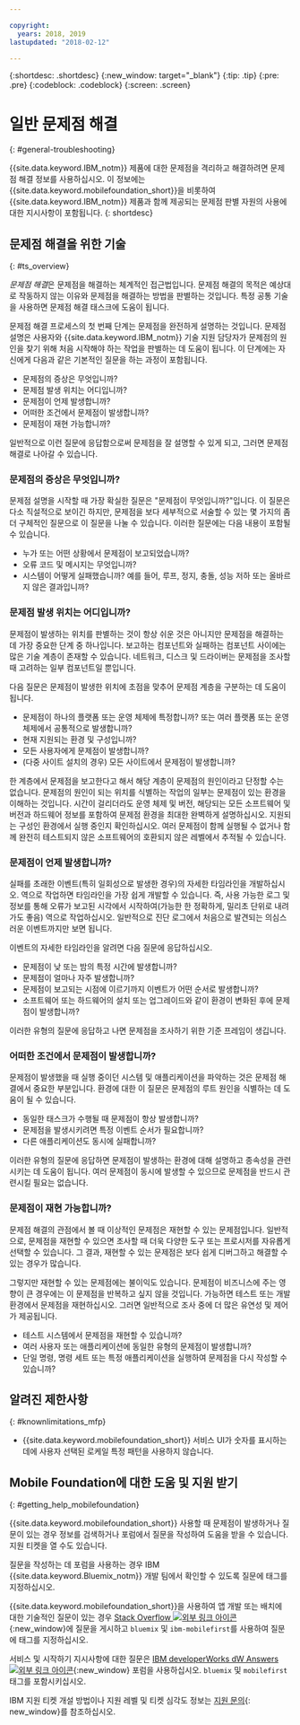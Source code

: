 ```yaml
---

copyright:
  years: 2018, 2019
lastupdated: "2018-02-12"

---
```


{:shortdesc: .shortdesc}
{:new_window: target="_blank"}
{:tip: .tip}
{:pre: .pre}
{:codeblock: .codeblock}
{:screen: .screen}

# 일반 문제점 해결
{: #general-troubleshooting}

{{site.data.keyword.IBM_notm}} 제품에 대한 문제점을 격리하고 해결하려면 문제점 해결 정보를 사용하십시오. 이 정보에는 {{site.data.keyword.mobilefoundation_short}}을 비롯하여 {{site.data.keyword.IBM_notm}} 제품과 함께 제공되는 문제점 판별 자원의 사용에 대한 지시사항이 포함됩니다.
{: shortdesc}

## 문제점 해결을 위한 기술
{: #ts_overview}

*문제점 해결*은 문제점을 해결하는 체계적인 접근법입니다. 문제점 해결의 목적은 예상대로 작동하지 않는 이유와 문제점을 해결하는 방법을 판별하는 것입니다. 특정 공통 기술을 사용하면 문제점 해결 태스크에 도움이 됩니다.

문제점 해결 프로세스의 첫 번째 단계는 문제점을 완전하게 설명하는 것입니다. 문제점 설명은 사용자와 {{site.data.keyword.IBM_notm}} 기술 지원 담당자가 문제점의 원인을 찾기 위해 처음 시작해야 하는 작업을 판별하는 데 도움이 됩니다. 이 단계에는 자신에게 다음과 같은 기본적인 질문을 하는 과정이 포함됩니다.

- 문제점의 증상은 무엇입니까?
- 문제점 발생 위치는 어디입니까?
- 문제점이 언제 발생합니까?
- 어떠한 조건에서 문제점이 발생합니까?
- 문제점이 재현 가능합니까?

일반적으로 이런 질문에 응답함으로써 문제점을 잘 설명할 수 있게 되고, 그러면 문제점 해결로 나아갈 수 있습니다.

### 문제점의 증상은 무엇입니까?

문제점 설명을 시작할 때 가장 확실한 질문은 "문제점이 무엇입니까?"입니다. 이 질문은 다소 직설적으로 보이긴 하지만, 문제점을 보다 세부적으로 서술할 수 있는 몇 가지의 좀더 구체적인 질문으로 이 질문을 나눌 수 있습니다. 이러한 질문에는 다음 내용이 포함될 수 있습니다.

- 누가 또는 어떤 상황에서 문제점이 보고되었습니까?
- 오류 코드 및 메시지는 무엇입니까?
- 시스템이 어떻게 실패했습니까? 예를 들어, 루프, 정지, 충돌, 성능 저하 또는 올바르지 않은 결과입니까?

### 문제점 발생 위치는 어디입니까?

문제점이 발생하는 위치를 판별하는 것이 항상 쉬운 것은 아니지만 문제점을 해결하는 데 가장 중요한 단계 중 하나입니다. 보고하는 컴포넌트와 실패하는 컴포넌트 사이에는 많은 기술 계층이 존재할 수 있습니다. 네트워크, 디스크 및 드라이버는 문제점을 조사할 때 고려하는 일부 컴포넌트일 뿐입니다.

다음 질문은 문제점이 발생한 위치에 초점을 맞추어 문제점 계층을 구분하는 데 도움이 됩니다.

- 문제점이 하나의 플랫폼 또는 운영 체제에 특정합니까? 또는 여러 플랫폼 또는 운영 체제에서 공통적으로 발생합니까?
- 현재 지원되는 환경 및 구성입니까?
- 모든 사용자에게 문제점이 발생합니까?
- (다중 사이트 설치의 경우) 모든 사이트에서 문제점이 발생합니까?

한 계층에서 문제점을 보고한다고 해서 해당 계층이 문제점의 원인이라고 단정할 수는 없습니다. 문제점의 원인이 되는 위치를 식별하는 작업의 일부는 문제점이 있는 환경을 이해하는 것입니다. 시간이 걸리더라도 운영 체제 및 버전, 해당되는 모든 소프트웨어 및 버전과 하드웨어 정보를 포함하여 문제점 환경을 최대한 완벽하게 설명하십시오. 지원되는 구성인 환경에서 실행 중인지 확인하십시오. 여러 문제점이 함께 실행될 수 없거나 함께 완전히 테스트되지 않은 소프트웨어의 호환되지 않은 레벨에서 추적될 수 있습니다.

### 문제점이 언제 발생합니까?

실패를 초래한 이벤트(특히 일회성으로 발생한 경우)의 자세한 타임라인을 개발하십시오. 역으로 작업하면 타임라인을 가장 쉽게 개발할 수 있습니다. 즉, 사용 가능한 로그 및 정보를 통해 오류가 보고된 시각에서 시작하여(가능한 한 정확하게, 밀리초 단위로 내려가도 좋음) 역으로 작업하십시오. 일반적으로 진단 로그에서 처음으로 발견되는 의심스러운 이벤트까지만 보면 됩니다.

이벤트의 자세한 타임라인을 알려면 다음 질문에 응답하십시오.

- 문제점이 낮 또는 밤의 특정 시간에 발생합니까?
- 문제점이 얼마나 자주 발생합니까?
- 문제점이 보고되는 시점에 이르기까지 이벤트가 어떤 순서로 발생합니까?
- 소프트웨어 또는 하드웨어의 설치 또는 업그레이드와 같이 환경이 변화된 후에 문제점이 발생합니까?

이러한 유형의 질문에 응답하고 나면 문제점을 조사하기 위한 기준 프레임이 생깁니다.

### 어떠한 조건에서 문제점이 발생합니까?

문제점이 발생했을 때 실행 중이던 시스템 및 애플리케이션을 파악하는 것은 문제점 해결에서 중요한 부분입니다. 환경에 대한 이 질문은 문제점의 루트 원인을 식별하는 데 도움이 될 수 있습니다.

- 동일한 태스크가 수행될 때 문제점이 항상 발생합니까?
- 문제점을 발생시키려면 특정 이벤트 순서가 필요합니까?
- 다른 애플리케이션도 동시에 실패합니까?

이러한 유형의 질문에 응답하면 문제점이 발생하는 환경에 대해 설명하고 종속성을 관련시키는 데 도움이 됩니다. 여러 문제점이 동시에 발생할 수 있으므로 문제점을 반드시 관련시킬 필요는 없습니다.

### 문제점이 재현 가능합니까?

문제점 해결의 관점에서 볼 때 이상적인 문제점은 재현할 수 있는 문제점입니다. 일반적으로, 문제점을 재현할 수 있으면 조사할 때 더욱 다양한 도구 또는 프로시저를 자유롭게 선택할 수 있습니다. 그 결과, 재현할 수 있는 문제점은 보다 쉽게 디버그하고 해결할 수 있는 경우가 많습니다.

그렇지만 재현할 수 있는 문제점에는 불이익도 있습니다. 문제점이 비즈니스에 주는 영향이 큰 경우에는 이 문제점을 반복하고 싶지 않을 것입니다. 가능하면 테스트 또는 개발 환경에서 문제점을 재현하십시오. 그러면 일반적으로 조사 중에 더 많은 유연성 및 제어가 제공됩니다.

- 테스트 시스템에서 문제점을 재현할 수 있습니까?
- 여러 사용자 또는 애플리케이션에 동일한 유형의 문제점이 발생합니까?
- 단일 명령, 명령 세트 또는 특정 애플리케이션을 실행하여 문제점을 다시 작성할 수 있습니까?


##  알려진 제한사항
{: #knownlimitations_mfp}

* {{site.data.keyword.mobilefoundation_short}} 서비스 UI가 숫자를 표시하는 데에 사용자 선택된 로케일 특정 패턴을 사용하지 않습니다.

## Mobile Foundation에 대한 도움 및 지원 받기
{: #getting_help_mobilefoundation}

{{site.data.keyword.mobilefoundation_short}} 사용할 때 문제점이 발생하거나 질문이 있는 경우 정보를 검색하거나 포럼에서 질문을 작성하여 도움을 받을 수 있습니다. 지원 티켓을 열 수도 있습니다.

질문을 작성하는 데 포럼을 사용하는 경우 IBM {{site.data.keyword.Bluemix_notm}} 개발 팀에서 확인할 수 있도록 질문에 태그를 지정하십시오.

{{site.data.keyword.mobilefoundation_short}}을 사용하여 앱 개발 또는 배치에 대한 기술적인 질문이 있는 경우 [Stack Overflow ![외부 링크 아이콘](../../icons/launch-glyph.svg "외부 링크 아이콘")](http://stackoverflow.com/search?q=ibm-mobilefirst+bluemix){:new_window}에 질문을 게시하고 `bluemix` 및 `ibm-mobilefirst`를 사용하여 질문에 태그를 지정하십시오.

서비스 및 시작하기 지시사항에 대한 질문은 [IBM developerWorks dW Answers ![외부 링크 아이콘](../../icons/launch-glyph.svg "외부 링크 아이콘")](https://developer.ibm.com/answers/topics/mobilefirst/?smartspace=bluemix){:new_window} 포럼을 사용하십시오. `bluemix` 및 `mobilefirst` 태그를 포함시키십시오.

IBM 지원 티켓 개설 방법이나 지원 레벨 및 티켓 심각도 정보는 [지원 문의](/docs/get-support?topic=get-support-getstarttssup#typesofsupport){: new_window}를 참조하십시오.
